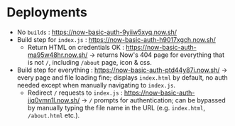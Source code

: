 # Deployments

- No `builds` : https://now-basic-auth-9yiiw5xyq.now.sh/
- Build step for `index.js` : https://now-basic-auth-h9017xgch.now.sh/
  - Return HTML on credentials OK : https://now-basic-auth-ma95w48hr.now.sh/ &rarr; returns Now's 404 page for everything that is not `/`, including `/about` page, icon & css.
- Build step for everything : https://now-basic-auth-ptd44y87i.now.sh/ &rarr; every page and file loading fine; displays `index.html` by default, no auth needed except when manually navigating to `index.js`.
  - Redirect `/` requests to `index.js` : https://now-basic-auth-jjq0vmn1l.now.sh/ &rarr; `/` prompts for authentication; can be bypassed by manually typing the file name in the URL (e.g. `index.html`, `/about.html` etc.).

